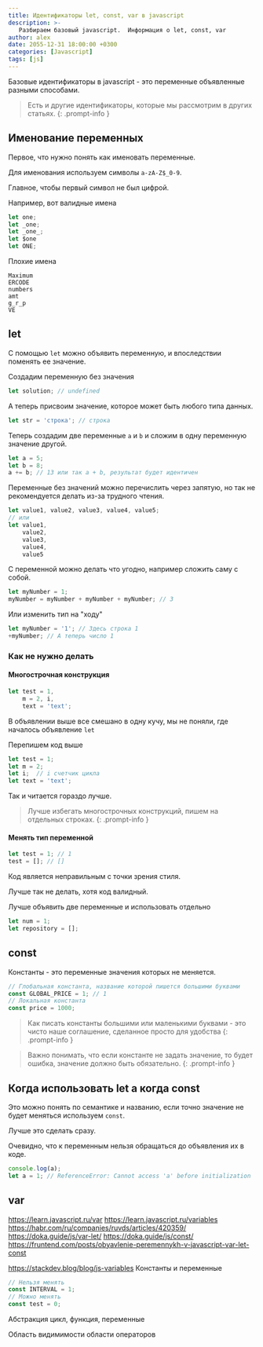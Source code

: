 ```yaml
---
title: Идентификаторы let, const, var в javascript
description: >-
   Разбираем базовый javascript.  Информация о let, const, var
author: alex
date: 2055-12-31 18:00:00 +0300
categories: [Javascript]
tags: [js]
---
```


Базовые идентификаторы в javascript - это переменные объявленные разными способами.

> Есть и другие идентификаторы, которые мы рассмотрим в других статьях.
{: .prompt-info }

## Именование переменных

Первое, что нужно понять как именовать переменные.

Для именования используем символы `a-zA-Z$_0-9`.

Главное, чтобы первый символ не был цифрой.

Например, вот валидные имена

````javascript
let one;
let _one;
let _one_;
let $one
let ONE;
````

Плохие имена

````text
Maximum
ERCODE
numbers
amt
g_r_p
VE
````

## let

С помощью `let` можно объявить переменную, и впоследствии поменять ее значение.

Создадим переменную без значения 

````javascript
let solution; // undefined
````

А теперь присвоим значение, которое может быть любого типа данных.

 ````javascript
let str = 'строка'; // строка
````

Теперь создадим две переменные `a` и `b` и сложим в одну переменную значение другой.

````javascript
let a = 5;
let b = 8;
a += b; // 13 или так a + b, результат будет идентичен
````

Переменные без значений можно перечислить через запятую, но так не рекомендуется делать из-за трудного чтения.

````javascript
let value1, value2, value3, value4, value5;
// или
let value1,
    value2,
    value3,
    value4,
    value5
````

С переменной можно делать что угодно, например сложить саму с собой.

```javascript
let myNumber = 1;
myNumber = myNumber + myNumber + myNumber; // 3
```

Или изменить тип на "ходу"

````javascript
let myNumber = '1'; // Здесь строка 1
+myNumber; // А теперь число 1
````

### Как не нужно делать

#### Многострочная конструкция

````javascript
let test = 1,
    m = 2, i,
    text = 'text';
````
 
В объявлении выше все смешано в одну кучу, мы не поняли, где началось объявление `let` 

Перепишем код выше

````javascript
let test = 1;
let m = 2;
let i;  // i счетчик цикла
let text = 'text';
````

Так и читается гораздо лучше. 

> Лучше избегать многострочных конструкций, пишем на отдельных строках.
{: .prompt-info }

#### Менять тип переменной 

````javascript
let test = 1; // 1
test = []; // []
````

Код является неправильным с точки зрения стиля.

Лучше так не делать, хотя код валидный.

Лучше объявить две переменные и использовать отдельно 

````javascript
let num = 1;
let repository = [];
````

## const

Константы - это переменные значения которых не меняется.

```javascript
// Глобальная константа, название которой пишется большими буквами
const GLOBAL_PRICE = 1; // 1
// Локальная константа
const price = 1000;
```

> Как писать константы большими или маленькими буквами - это чисто наше соглашение, сделанное просто для удобства
{: .prompt-info }


> Важно понимать, что если константе не задать значение, то будет ошибка, значение должно быть обязательно.
{: .prompt-info }


## Когда использовать let а когда const

Это можно понять по семантике и названию, если точно значение не будет меняться используем `const`.

Лучше это сделать сразу.

Очевидно, что к переменным нельзя обращаться до объявления их в коде.

````javascript
console.log(a);
let a = 1; // ReferenceError: Cannot access 'a' before initialization
````

## var

https://learn.javascript.ru/var
https://learn.javascript.ru/variables
https://habr.com/ru/companies/ruvds/articles/420359/
https://doka.guide/js/var-let/
https://doka.guide/js/const/
https://fruntend.com/posts/obyavlenie-peremennykh-v-javascript-var-let-const

https://stackdev.blog/blog/js-variables
Константы и переменные

````javascript
// Нельзя менять
const INTERVAL = 1;
// Можно менять
const test = 0;
````
    
Абстракция цикл, функция, переменные

Область видимимости области операторов
